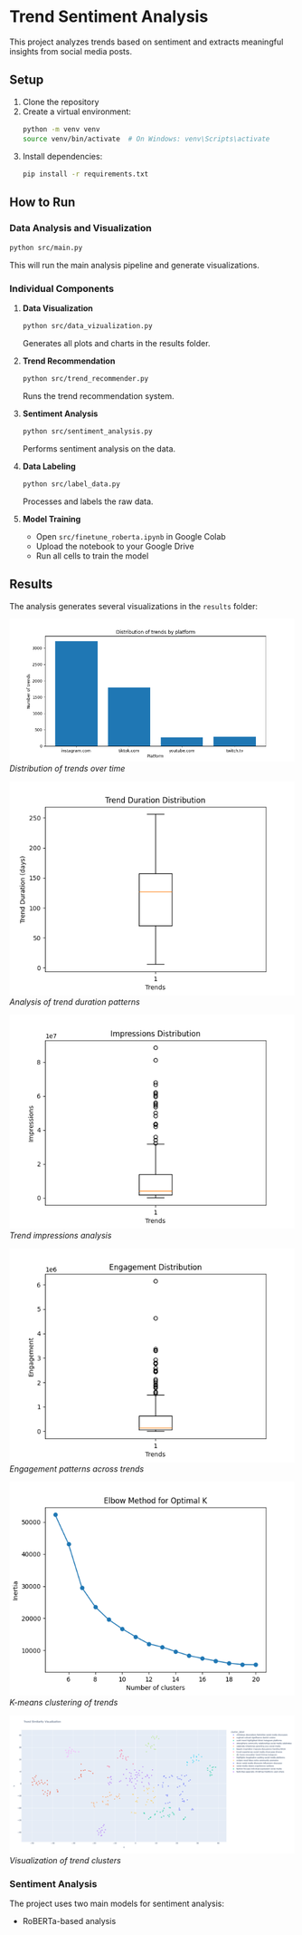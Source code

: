 # Trend Sentiment Analysis

This project analyzes trends based on sentiment and extracts meaningful
insights from social media posts.

## Setup

1. Clone the repository
2. Create a virtual environment:
   ```bash
   python -m venv venv
   source venv/bin/activate  # On Windows: venv\Scripts\activate
   ```
3. Install dependencies:
   ```bash
   pip install -r requirements.txt
   ```

## How to Run

### Data Analysis and Visualization

```bash
python src/main.py
```

This will run the main analysis pipeline and generate visualizations.

### Individual Components

1. **Data Visualization**

   ```bash
   python src/data_vizualization.py
   ```

   Generates all plots and charts in the results folder.

2. **Trend Recommendation**

   ```bash
   python src/trend_recommender.py
   ```

   Runs the trend recommendation system.

3. **Sentiment Analysis**

   ```bash
   python src/sentiment_analysis.py
   ```

   Performs sentiment analysis on the data.

4. **Data Labeling**

   ```bash
   python src/label_data.py
   ```

   Processes and labels the raw data.

5. **Model Training**
   - Open `src/finetune_roberta.ipynb` in Google Colab
   - Upload the notebook to your Google Drive
   - Run all cells to train the model

## Results

The analysis generates several visualizations in the `results` folder:

![Number of Trends](results/number_of_trends.png)
_Distribution of trends over time_

![Trend Duration](results/duration.png)
_Analysis of trend duration patterns_

![Impressions](results/impressions.png)
_Trend impressions analysis_

![Engagement](results/engagement.png)
_Engagement patterns across trends_

![K-means Clustering](results/kmeans.png)
_K-means clustering of trends_

![Trend Clusters](results/clusters.png)
_Visualization of trend clusters_

### Sentiment Analysis

The project uses two main models for sentiment analysis:

- RoBERTa-based analysis
